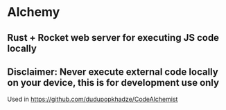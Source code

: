 # Alchemy

## Rust + Rocket web server for executing JS code locally

## Disclaimer: Never execute external code locally on your device, this is for development use only

Used in https://github.com/dudupopkhadze/CodeAlchemist
